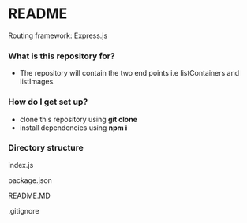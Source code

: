 # README #

Routing framework: Express.js

### What is this repository for? ###

* The repository will contain the two end points i.e listContainers and listImages. 

### How do I get set up? ###

* clone this repository using **git clone <url>**
* install dependencies using **npm i**

### Directory structure ###

index.js

package.json

README.MD

.gitignore

